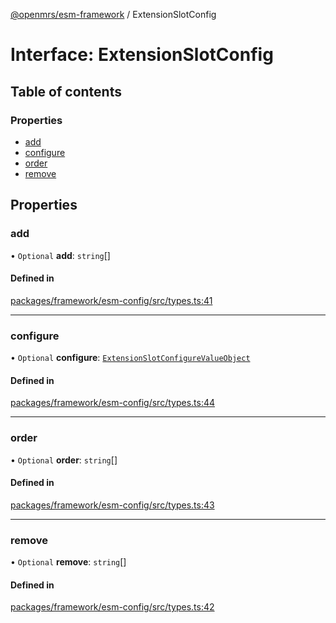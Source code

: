 [@openmrs/esm-framework](../API.md) / ExtensionSlotConfig

# Interface: ExtensionSlotConfig

## Table of contents

### Properties

- [add](ExtensionSlotConfig.md#add)
- [configure](ExtensionSlotConfig.md#configure)
- [order](ExtensionSlotConfig.md#order)
- [remove](ExtensionSlotConfig.md#remove)

## Properties

### add

• `Optional` **add**: `string`[]

#### Defined in

[packages/framework/esm-config/src/types.ts:41](https://github.com/kirwea/openmrs-esm-core/blob/main/packages/framework/esm-config/src/types.ts#L41)

___

### configure

• `Optional` **configure**: [`ExtensionSlotConfigureValueObject`](ExtensionSlotConfigureValueObject.md)

#### Defined in

[packages/framework/esm-config/src/types.ts:44](https://github.com/kirwea/openmrs-esm-core/blob/main/packages/framework/esm-config/src/types.ts#L44)

___

### order

• `Optional` **order**: `string`[]

#### Defined in

[packages/framework/esm-config/src/types.ts:43](https://github.com/kirwea/openmrs-esm-core/blob/main/packages/framework/esm-config/src/types.ts#L43)

___

### remove

• `Optional` **remove**: `string`[]

#### Defined in

[packages/framework/esm-config/src/types.ts:42](https://github.com/kirwea/openmrs-esm-core/blob/main/packages/framework/esm-config/src/types.ts#L42)
